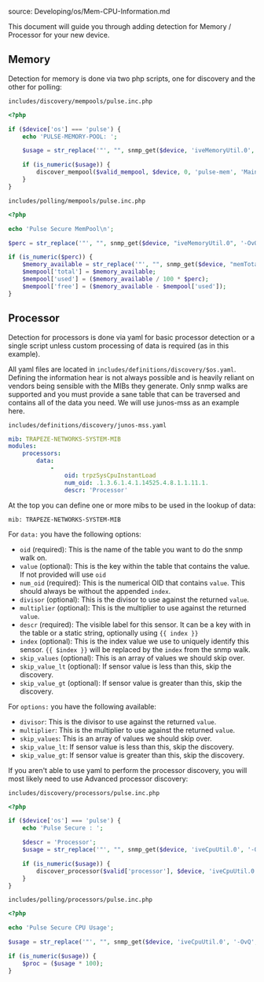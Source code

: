source: Developing/os/Mem-CPU-Information.md

This document will guide you through adding detection for Memory / Processor for your new device.

## Memory

Detection for memory is done via two php scripts, one for discovery and the other for polling:

`includes/discovery/mempools/pulse.inc.php`

```php
<?php

if ($device['os'] === 'pulse') {
    echo 'PULSE-MEMORY-POOL: ';

    $usage = str_replace('"', "", snmp_get($device, 'iveMemoryUtil.0', '-OvQ', 'PULSESECURE-PSG-MIB'));

    if (is_numeric($usage)) {
        discover_mempool($valid_mempool, $device, 0, 'pulse-mem', 'Main Memory', '100', null, null);
    }
}
```

`includes/polling/mempools/pulse.inc.php`

```php
<?php

echo 'Pulse Secure MemPool\n';

$perc = str_replace('"', "", snmp_get($device, "iveMemoryUtil.0", '-OvQ', 'PULSESECURE-PSG-MIB'));

if (is_numeric($perc)) {
    $memory_available = str_replace('"', "", snmp_get($device, "memTotalReal.0", '-OvQ', 'UCD-SNMP-MIB'));
    $mempool['total'] = $memory_available;
    $mempool['used'] = ($memory_available / 100 * $perc);
    $mempool['free'] = ($memory_available - $mempool['used']);
}
```

## Processor

Detection for processors is done via yaml for basic processor detection or a single script unless custom processing of data is required (as in this example).

All yaml files are located in `includes/definitions/discovery/$os.yaml`. Defining the information hear is not always 
possible and is heavily reliant on vendors being sensible with the MIBs they generate. Only snmp walks are supported 
and you must provide a sane table that can be traversed and contains all of the data you need. We will use junos-mss as 
an example here.

`includes/definitions/discovery/junos-mss.yaml`

```yaml
mib: TRAPEZE-NETWORKS-SYSTEM-MIB
modules:
    processors:
        data:
            -
                oid: trpzSysCpuInstantLoad
                num_oid: .1.3.6.1.4.1.14525.4.8.1.1.11.1.
                descr: 'Processor'
```

At the top you can define one or more mibs to be used in the lookup of data:

`mib: TRAPEZE-NETWORKS-SYSTEM-MIB`

For `data:` you have the following options:

  - `oid` (required): This is the name of the table you want to do the snmp walk on.
  - `value` (optional): This is the key within the table that contains the value. If not provided will use `oid`
  - `num_oid` (required): This is the numerical OID that contains `value`. This should always be without the appended `index`.
  - `divisor` (optional): This is the divisor to use against the returned `value`.
  - `multiplier` (optional): This is the multiplier to use against the returned `value`.
  - `descr` (required): The visible label for this sensor. It can be a key with in the table or a static string, optionally using `{{ index }}`
  - `index` (optional): This is the index value we use to uniquely identify this sensor. `{{ $index }}` will be replaced by the `index` from the snmp walk.
  - `skip_values` (optional): This is an array of values we should skip over.
  - `skip_value_lt` (optional): If sensor value is less than this, skip the discovery.
  - `skip_value_gt` (optional): If sensor value is greater than this, skip the discovery.

For `options:` you have the following available:

  - `divisor`: This is the divisor to use against the returned `value`.
  - `multiplier`: This is the multiplier to use against the returned `value`.
  - `skip_values`: This is an array of values we should skip over.
  - `skip_value_lt`: If sensor value is less than this, skip the discovery.
  - `skip_value_gt`: If sensor value is greater than this, skip the discovery.

If you aren't able to use yaml to perform the processor discovery, you will most likely need to use Advanced processor discovery:

`includes/discovery/processors/pulse.inc.php`

```php
<?php

if ($device['os'] === 'pulse') {
    echo 'Pulse Secure : ';

    $descr = 'Processor';
    $usage = str_replace('"', "", snmp_get($device, 'iveCpuUtil.0', '-OvQ', 'PULSESECURE-PSG-MIB'));

    if (is_numeric($usage)) {
        discover_processor($valid['processor'], $device, 'iveCpuUtil.0', '0', 'pulse-cpu', $descr, '100', $usage, null, null);
    }
}
```

`includes/polling/processors/pulse.inc.php`

```php
<?php

echo 'Pulse Secure CPU Usage';

$usage = str_replace('"', "", snmp_get($device, 'iveCpuUtil.0', '-OvQ', 'PULSESECURE-PSG-MIB'));

if (is_numeric($usage)) {
    $proc = ($usage * 100);
}
```
